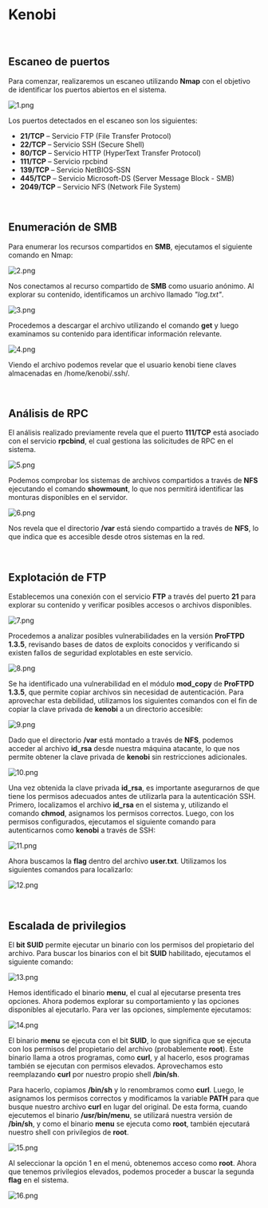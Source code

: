 # Kenobi

<br>

## Escaneo de puertos

Para comenzar, realizaremos un escaneo utilizando **Nmap** con el objetivo de identificar los puertos abiertos en el sistema.

![1.png](_resources/1.png)

Los puertos detectados en el escaneo son los siguientes:

- **21/TCP** – Servicio FTP (File Transfer Protocol)
- **22/TCP** – Servicio SSH (Secure Shell)
- **80/TCP** – Servicio HTTP (HyperText Transfer Protocol)
- **111/TCP** – Servicio rpcbind
- **139/TCP** – Servicio NetBIOS-SSN
- **445/TCP** – Servicio Microsoft-DS (Server Message Block - SMB)
- **2049/TCP** – Servicio NFS (Network File System)

<br>

## Enumeración de SMB

Para enumerar los recursos compartidos en **SMB**, ejecutamos el siguiente comando en Nmap:

![2.png](_resources/2.png)

Nos conectamos al recurso compartido de **SMB** como usuario anónimo. Al explorar su contenido, identificamos un archivo llamado *"log.txt"*.

![3.png](_resources/3.png)

Procedemos a descargar el archivo utilizando el comando **get** y luego examinamos su contenido para identificar información relevante.

![4.png](_resources/4.png)

Viendo el archivo podemos revelar que el usuario kenobi tiene claves almacenadas en /home/kenobi/.ssh/.

<br>

## Análisis de RPC

El análisis realizado previamente revela que el puerto **111/TCP** está asociado con el servicio **rpcbind**, el cual gestiona las solicitudes de RPC en el sistema.

![5.png](_resources/5.png)

Podemos comprobar los sistemas de archivos compartidos a través de **NFS** ejecutando el comando **showmount**, lo que nos permitirá identificar las monturas disponibles en el servidor.

![6.png](_resources/6.png)

Nos revela que el directorio **/var** está siendo compartido a través de **NFS**, lo que indica que es accesible desde otros sistemas en la red.

<br>

## Explotación de FTP

Establecemos una conexión con el servicio **FTP** a través del puerto **21** para explorar su contenido y verificar posibles accesos o archivos disponibles.

![7.png](_resources/7.png)

Procedemos a analizar posibles vulnerabilidades en la versión **ProFTPD 1.3.5**, revisando bases de datos de exploits conocidos y verificando si existen fallos de seguridad explotables en este servicio.

![8.png](_resources/8.png)

Se ha identificado una vulnerabilidad en el módulo **mod_copy** de **ProFTPD 1.3.5**, que permite copiar archivos sin necesidad de autenticación. Para aprovechar esta debilidad, utilizamos los siguientes comandos con el fin de copiar la clave privada de **kenobi** a un directorio accesible:

![9.png](_resources/9.png)

Dado que el directorio **/var** está montado a través de **NFS**, podemos acceder al archivo **id_rsa** desde nuestra máquina atacante, lo que nos permite obtener la clave privada de **kenobi** sin restricciones adicionales.

![10.png](_resources/10.png)

Una vez obtenida la clave privada **id_rsa**, es importante asegurarnos de que tiene los permisos adecuados antes de utilizarla para la autenticación SSH. Primero, localizamos el archivo **id_rsa** en el sistema y, utilizando el comando **chmod**, asignamos los permisos correctos. Luego, con los permisos configurados, ejecutamos el siguiente comando para autenticarnos como **kenobi** a través de SSH:

![11.png](_resources/11.png)

Ahora buscamos la **flag** dentro del archivo **user.txt**. Utilizamos los siguientes comandos para localizarlo:

![12.png](_resources/12.png)

<br>

## Escalada de privilegios

El **bit SUID** permite ejecutar un binario con los permisos del propietario del archivo. Para buscar los binarios con el bit **SUID** habilitado, ejecutamos el siguiente comando:

![13.png](_resources/13.png)

Hemos identificado el binario **menu**, el cual al ejecutarse presenta tres opciones. Ahora podemos explorar su comportamiento y las opciones disponibles al ejecutarlo. Para ver las opciones, simplemente ejecutamos:

![14.png](_resources/14.png)

El binario **menu** se ejecuta con el bit **SUID**, lo que significa que se ejecuta con los permisos del propietario del archivo (probablemente **root**). Este binario llama a otros programas, como **curl**, y al hacerlo, esos programas también se ejecutan con permisos elevados. Aprovechamos esto reemplazando **curl** por nuestro propio shell **/bin/sh**.

Para hacerlo, copiamos **/bin/sh** y lo renombramos como **curl**. Luego, le asignamos los permisos correctos y modificamos la variable **PATH** para que busque nuestro archivo **curl** en lugar del original. De esta forma, cuando ejecutemos el binario **/usr/bin/menu**, se utilizará nuestra versión de **/bin/sh**, y como el binario **menu** se ejecuta como **root**, también ejecutará nuestro shell con privilegios de **root**.

![15.png](_resources/15.png)

Al seleccionar la opción 1 en el menú, obtenemos acceso como **root**. Ahora que tenemos privilegios elevados, podemos proceder a buscar la segunda **flag** en el sistema.

![16.png](_resources/16.png)